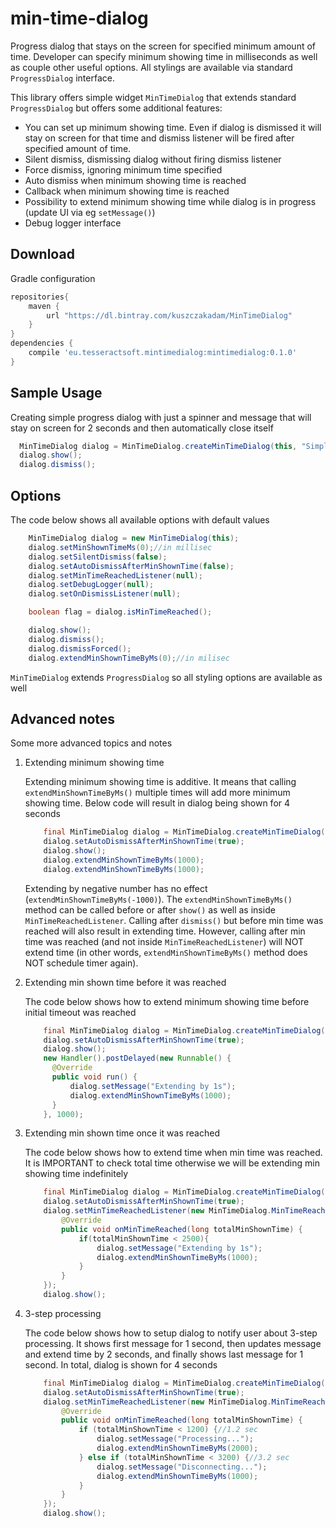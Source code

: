 # min-time-dialog
Progress dialog that stays on the screen for specified minimum amount of time.
Developer can specify minimum showing time in milliseconds as well as couple other useful options.
All stylings are available via standard `ProgressDialog` interface.

This library offers simple widget `MinTimeDialog` that extends standard `ProgressDialog` but offers some additional features:
* You can set up minimum showing time. Even if dialog is dismissed it will stay on screen for that time and dismiss
listener will be fired after specified amount of time.
* Silent dismiss, dismissing dialog without firing dismiss listener
* Force dismiss, ignoring minimum time specified
* Auto dismiss when minimum showing time is reached
* Callback when minimum showing time is reached
* Possibility to extend minimum showing time while dialog is in progress (update UI via eg `setMessage()`)
* Debug logger interface

Download
---------
Gradle configuration
```groovy
repositories{
    maven {
        url "https://dl.bintray.com/kuszczakadam/MinTimeDialog"
    }
}
dependencies {
    compile 'eu.tesseractsoft.mintimedialog:mintimedialog:0.1.0'
}
```
Sample Usage
---------

Creating simple progress dialog with just a spinner and message that will stay on screen for 2 seconds
and then automatically close itself
```java
  MinTimeDialog dialog = MinTimeDialog.createMinTimeDialog(this, "Simple processing", 2000);
  dialog.show();
  dialog.dismiss();
```

Options
---------
The code below shows all available options with default values
```java
    MinTimeDialog dialog = new MinTimeDialog(this);
    dialog.setMinShownTimeMs(0);//in millisec
    dialog.setSilentDismiss(false);
    dialog.setAutoDismissAfterMinShownTime(false);
    dialog.setMinTimeReachedListener(null);
    dialog.setDebugLogger(null);
    dialog.setOnDismissListener(null);

    boolean flag = dialog.isMinTimeReached();

    dialog.show();
    dialog.dismiss();
    dialog.dismissForced();
    dialog.extendMinShownTimeByMs(0);//in milisec
```

`MinTimeDialog` extends `ProgressDialog` so all styling options are available as well

Advanced notes
---------

Some more advanced topics and notes

1. Extending minimum showing time

    Extending minimum showing time is additive. It means that calling `extendMinShownTimeByMs()` multiple times
    will add more minimum showing time. Below code will result in dialog being shown for 4 seconds
    ```java
        final MinTimeDialog dialog = MinTimeDialog.createMinTimeDialog(this, "Initial 2s...", 2000);
        dialog.setAutoDismissAfterMinShownTime(true);
        dialog.show();
        dialog.extendMinShownTimeByMs(1000);
        dialog.extendMinShownTimeByMs(1000);
    ```
    Extending by negative number has no effect (`extendMinShownTimeByMs(-1000)`).
    The `extendMinShownTimeByMs()` method can be called before or after `show()` as well as inside
    `MinTimeReachedListener`. Calling after `dismiss()` but before min time was reached will also result
    in extending time. However, calling after min time was reached (and not inside `MinTimeReachedListener`)
    will NOT extend time (in other words, `extendMinShownTimeByMs()` method does NOT schedule timer again).

2. Extending min shown time before it was reached

    The code below shows how to extend minimum showing time before initial timeout was reached
    ```java
        final MinTimeDialog dialog = MinTimeDialog.createMinTimeDialog(this, "Initial 2s...", 2000);
        dialog.setAutoDismissAfterMinShownTime(true);
        dialog.show();
        new Handler().postDelayed(new Runnable() {
          @Override
          public void run() {
              dialog.setMessage("Extending by 1s");
              dialog.extendMinShownTimeByMs(1000);
          }
        }, 1000);
    ```
3. Extending min shown time once it was reached

    The code below shows how to extend time when min time was reached.
    It is IMPORTANT to check total time otherwise we will be extending min showing time indefinitely
    ```java
        final MinTimeDialog dialog = MinTimeDialog.createMinTimeDialog(this, "Initial 2s...", 2000);
        dialog.setAutoDismissAfterMinShownTime(true);
        dialog.setMinTimeReachedListener(new MinTimeDialog.MinTimeReachedListener() {
            @Override
            public void onMinTimeReached(long totalMinShownTime) {
                if(totalMinShownTime < 2500){
                    dialog.setMessage("Extending by 1s");
                    dialog.extendMinShownTimeByMs(1000);
                }
            }
        });
        dialog.show();
    ```
4. 3-step processing

    The code below shows how to setup dialog to notify user about 3-step processing.
    It shows first message for 1 second, then updates message and extend time by 2 seconds, and
    finally shows last message for 1 second. In total, dialog is shown for 4 seconds
    ```java
        final MinTimeDialog dialog = MinTimeDialog.createMinTimeDialog(this, "Connecting...", 1000);
        dialog.setAutoDismissAfterMinShownTime(true);
        dialog.setMinTimeReachedListener(new MinTimeDialog.MinTimeReachedListener() {
            @Override
            public void onMinTimeReached(long totalMinShownTime) {
                if (totalMinShownTime < 1200) {//1.2 sec
                    dialog.setMessage("Processing...");
                    dialog.extendMinShownTimeByMs(2000);
                } else if (totalMinShownTime < 3200) {//3.2 sec
                    dialog.setMessage("Disconnecting...");
                    dialog.extendMinShownTimeByMs(1000);
                }
            }
        });
        dialog.show();
    ```

